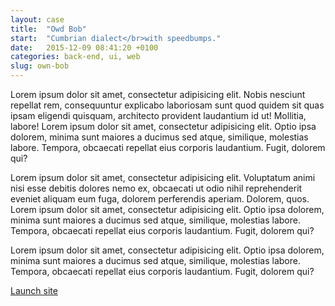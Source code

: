 ```yaml
---
layout: case
title:  "Owd Bob"
start:	"Cumbrian dialect</br>with speedbumps."
date:   2015-12-09 08:41:20 +0100
categories: back-end, ui, web
slug: own-bob
---
```

Lorem ipsum dolor sit amet, consectetur adipisicing elit. Nobis nesciunt repellat rem, consequuntur explicabo laboriosam sunt quod quidem sit quas ipsam eligendi quisquam, architecto provident laudantium id ut! Mollitia, labore! Lorem ipsum dolor sit amet, consectetur adipisicing elit. Optio ipsa dolorem, minima sunt maiores a ducimus sed atque, similique, molestias labore. Tempora, obcaecati repellat eius corporis laudantium. Fugit, dolorem qui?

Lorem ipsum dolor sit amet, consectetur adipisicing elit. Voluptatum animi nisi esse debitis dolores nemo ex, obcaecati ut odio nihil reprehenderit eveniet aliquam eum fuga, dolorem perferendis aperiam. Dolorem, quos. Lorem ipsum dolor sit amet, consectetur adipisicing elit. Optio ipsa dolorem, minima sunt maiores a ducimus sed atque, similique, molestias labore. Tempora, obcaecati repellat eius corporis laudantium. Fugit, dolorem qui?

Lorem ipsum dolor sit amet, consectetur adipisicing elit. Optio ipsa dolorem, minima sunt maiores a ducimus sed atque, similique, molestias labore. Tempora, obcaecati repellat eius corporis laudantium. Fugit, dolorem qui?

[Launch site][case-link]

[case-link]: http://fullydigital.se

